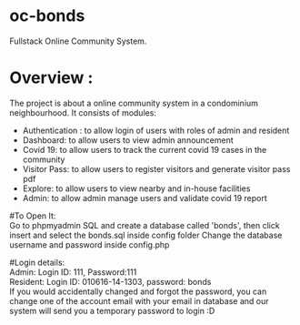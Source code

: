 # oc-bonds
Fullstack Online Community System.

# Overview : <br>
The project is about a online community system in a condominium neighbourhood. It consists of modules: <br>
- Authentication : to allow login of users with roles of admin and resident <br>
- Dashboard: to allow users to view admin announcement <br>
- Covid 19: to allow users to track the current covid 19 cases in the community <br>
- Visitor Pass: to allow users to register visitors and generate visitor pass pdf <br>
- Explore: to allow users to view nearby and in-house facilities <br>
- Admin: to allow admin manage users and validate covid 19 report <br>

#To Open It: <br>
Go to phpmyadmin SQL and create a database called 'bonds', then click insert and select the bonds.sql inside config folder
Change the database username and password inside config.php

#Login details: <br>
Admin: Login ID: 111, Password:111 <br>
Resident: Login ID: 010616-14-1303, password: bonds <br>
If you would accidentally changed and forgot the password, you can change one of the account email with your email in database and our system will send you a temporary password to login :D
